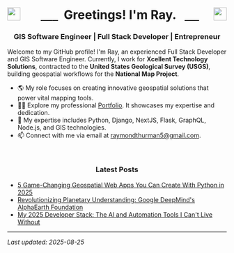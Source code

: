<h1 align="center">
  <a href="https://twitter.com/raythurman2386" target="_blank">
    <img align="left" src="https://cdn.jsdelivr.net/npm/simple-icons@3.0.1/icons/twitter.svg" alt="raythurman2386" height="30" width="30" />
  </a>
  Greetings! I'm Ray.
  <a href="https://linkedin.com/in/raythurman2386" target="_blank">
    <img align="right" src="https://cdn.jsdelivr.net/npm/simple-icons@3.0.1/icons/linkedin.svg" alt="raythurman2386" height="30" width="30" />
  </a>
</h1>

<h3 align="center">GIS Software Engineer | Full Stack Developer | Entrepreneur</h3>

Welcome to my GitHub profile! I'm Ray, an experienced Full Stack Developer and GIS Software Engineer. Currently, I work for **Xcellent Technology Solutions**, contracted to the **United States Geological Survey (USGS)**, building geospatial workflows for the **National Map Project**.

- 🌎 My role focuses on creating innovative geospatial solutions that power vital mapping tools.
- 👨‍💻 Explore my professional [Portfolio](https://www.raythurman.dev). It showcases my expertise and dedication.
- 💬 My expertise includes Python, Django, NextJS, Flask, GraphQL, Node.js, and GIS technologies.
- 📫 Connect with me via email at raymondthurman5@gmail.com.

<br />

<h3 align="center">Latest Posts</h3>

- <a href="https://www.raythurman.dev/blog/5-game-changing-geospatial-web-apps-you-can-create-with-python-in-2025" rel="noreferrer noopener">5 Game-Changing Geospatial Web Apps You Can Create With Python in 2025</a>
- <a href="https://www.raythurman.dev/blog/revolutionizing-planetary-understanding-google-deepmind-alphaearth-foundation" rel="noreferrer noopener">Revolutionizing Planetary Understanding: Google DeepMind's AlphaEarth Foundation</a>
- <a href="https://www.raythurman.dev/blog/my-2025-developer-stack-the-ai-and-automation-tools-i-can-t-live-without" rel="noreferrer noopener">My 2025 Developer Stack: The AI and Automation Tools I Can't Live Without</a>


---
*Last updated: 2025-08-25*